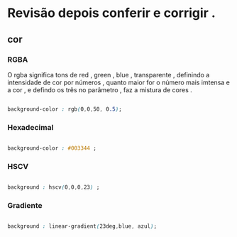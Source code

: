 
# Revisão depois conferir e corrigir .


## cor 

### RGBA

<p> O rgba significa tons de  red , green , blue , transparente  , definindo a intensidade de cor   por números , quanto maior for o número mais imtensa e a cor , e defindo os três no parâmetro  , faz a mistura de cores .</p>

```css

background-color : rgb(0,0,50, 0.5);

```


### Hexadecimal 

```css

background-color : #003344 ;

```

### HSCV

```css

background : hscv(0,0,0,23) ;

```



### Gradiente

```css 

background : linear-gradient(23deg,blue, azul); 

```